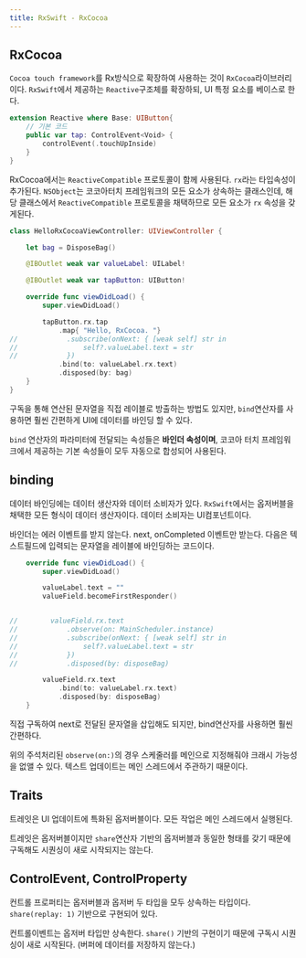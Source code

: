```yaml
---
title: RxSwift - RxCocoa
---
```


## RxCocoa

`Cocoa touch framework`를 Rx방식으로 확장하여 사용하는 것이 `RxCocoa`라이브러리이다. `RxSwift`에서 제공하는 `Reactive`구조체를 확장하되, UI 특정 요소를 베이스로 한다.

```swift
extension Reactive where Base: UIButton{
    // 기본 코드
    public var tap: ControlEvent<Void> {
        controlEvent(.touchUpInside)
    }
}
```

RxCocoa에서는 `ReactiveCompatible` 프로토콜이 함께 사용된다. `rx`라는 타입속성이 추가된다. `NSObject`는 코코아터치 프레임워크의 모든 요소가 상속하는 클래스인데, 해당 클래스에서 `ReactiveCompatible` 프로토콜을 채택하므로 모든 요소가 `rx` 속성을 갖게된다.

```swift
class HelloRxCocoaViewController: UIViewController {

    let bag = DisposeBag()

    @IBOutlet weak var valueLabel: UILabel!

    @IBOutlet weak var tapButton: UIButton!

    override func viewDidLoad() {
        super.viewDidLoad()

        tapButton.rx.tap
            .map{ "Hello, RxCocoa. "}
//            .subscribe(onNext: { [weak self] str in
//                self?.valueLabel.text = str
//            })
            .bind(to: valueLabel.rx.text)
            .disposed(by: bag)
    }
}
```

구독을 통해 연산된 문자열을 직접 레이블로 방출하는 방법도 있지만, `bind`연산자를 사용하면 훨씬 간편하게 UI에 데이터를 바인딩 할 수 있다.

`bind` 연산자의 파라미터에 전달되는 속성들은 **바인더 속성이며**, 코코아 터치 프레임워크에서 제공하는 기본 속성들이 모두 자동으로 합성되어 사용된다.

## binding

데이터 바인딩에는 데이터 생산자와 데이터 소비자가 있다. `RxSwift`에서는 옵저버블을 채택한 모든 형식이 데이터 생산자이다. 데이터 소비자는 UI컴포넌트이다.

바인더는 에러 이벤트를 받지 않는다. next, onCompleted 이벤트만 받는다. 다음은 텍스트필드에 입력되는 문자열을 레이블에 바인딩하는 코드이다.

```swift
    override func viewDidLoad() {
        super.viewDidLoad()

        valueLabel.text = ""
        valueField.becomeFirstResponder()


//        valueField.rx.text
//            .observe(on: MainScheduler.instance)
//            .subscribe(onNext: { [weak self] str in
//                self?.valueLabel.text = str
//            })
//            .disposed(by: disposeBag)

        valueField.rx.text
            .bind(to: valueLabel.rx.text)
            .disposed(by: disposeBag)
    }
```

직접 구독하여 next로 전달된 문자열을 삽입해도 되지만, bind연산자를 사용하면 훨씬 간편하다.

위의 주석처리된 `observe(on:)`의 경우 스케줄러를 메인으로 지정해줘야 크래시 가능성을 없앨 수 있다. 텍스트 업데이트는 메인 스레드에서 주관하기 때문이다.

## Traits

트레잇은 UI 업데이트에 특화된 옵저버블이다. 모든 작업은 메인 스레드에서 실행된다.

트레잇은 옵저버블이지만 `share`연산자 기반의 옵저버블과 동일한 형태를 갖기 때문에 구독해도 시퀀싱이 새로 시작되지는 않는다.

## ControlEvent, ControlProperty

컨트롤 프로퍼티는 옵저버블과 옵저버 두 타입을 모두 상속하는 타입이다. `share(replay: 1)` 기반으로 구현되어 있다.

컨트롤이벤트는 옵저버 타입만 상속한다. `share()` 기반의 구현이기 때문에 구독시 시퀀싱이 새로 시작된다. (버퍼에 데이터를 저장하지 않는다.)
